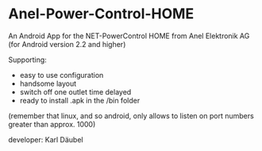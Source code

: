 Anel-Power-Control-HOME
=======================

An Android App for the NET-PowerControl HOME from Anel Elektronik AG (for Android version 2.2 and higher)

Supporting:
- easy to use configuration
- handsome layout
- switch off one outlet time delayed
- ready to install .apk in the /bin folder

(remember that linux, and so android, only allows to listen on port numbers greater than approx. 1000)

developer: Karl Däubel

